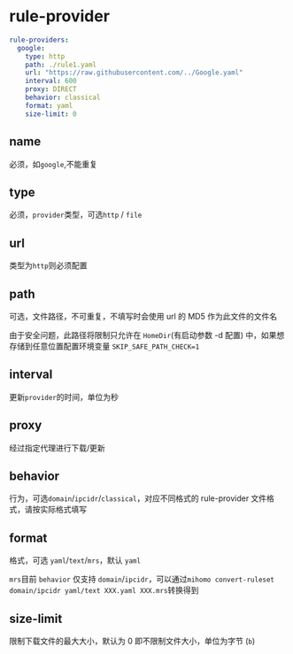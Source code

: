 # rule-provider

```{.yaml linenums="1"}
rule-providers:
  google:
    type: http
    path: ./rule1.yaml 
    url: "https://raw.githubusercontent.com/../Google.yaml"
    interval: 600
    proxy: DIRECT
    behavior: classical
    format: yaml
    size-limit: 0
```

## name

必须，如`google`,不能重复

## type

必须，`provider`类型，可选`http` / `file`

## url

类型为`http`则必须配置

## path

可选，文件路径，不可重复，不填写时会使用 url 的 MD5 作为此文件的文件名

由于安全问题，此路径将限制只允许在 `HomeDir`(有启动参数 -d 配置) 中，如果想存储到任意位置配置环境变量 `SKIP_SAFE_PATH_CHECK=1`

## interval

更新`provider`的时间，单位为秒

## proxy

经过指定代理进行下载/更新

## behavior

行为，可选`domain`/`ipcidr`/`classical`，对应不同格式的 rule-provider 文件格式，请按实际格式填写

## format

格式，可选 `yaml`/`text`/`mrs`，默认 `yaml`

`mrs`目前 `behavior` 仅支持 `domain`/`ipcidr`，可以通过`mihomo convert-ruleset domain/ipcidr yaml/text XXX.yaml XXX.mrs`转换得到

## size-limit

限制下载文件的最大大小，默认为 0 即不限制文件大小，单位为字节 (`b`)
